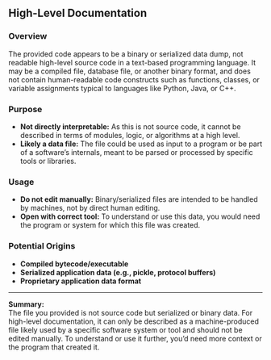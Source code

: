## High-Level Documentation

### Overview

The provided code appears to be a binary or serialized data dump, not readable high-level source code in a text-based programming language. It may be a compiled file, database file, or another binary format, and does not contain human-readable code constructs such as functions, classes, or variable assignments typical to languages like Python, Java, or C++. 

### Purpose

- **Not directly interpretable:** As this is not source code, it cannot be described in terms of modules, logic, or algorithms at a high level.
- **Likely a data file:** The file could be used as input to a program or be part of a software’s internals, meant to be parsed or processed by specific tools or libraries.

### Usage

- **Do not edit manually:** Binary/serialized files are intended to be handled by machines, not by direct human editing.
- **Open with correct tool:** To understand or use this data, you would need the program or system for which this file was created.

### Potential Origins

- **Compiled bytecode/executable**
- **Serialized application data (e.g., pickle, protocol buffers)**
- **Proprietary application data format**

---

**Summary:**  
The file you provided is not source code but serialized or binary data. For high-level documentation, it can only be described as a machine-produced file likely used by a specific software system or tool and should not be edited manually. To understand or use it further, you’d need more context or the program that created it.